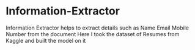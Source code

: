 # Information-Extractor
Information Extractor helps to extract details such as
Name
Email
Mobile Number
from the document
Here I took the dataset of Resumes from Kaggle and built the model on it
